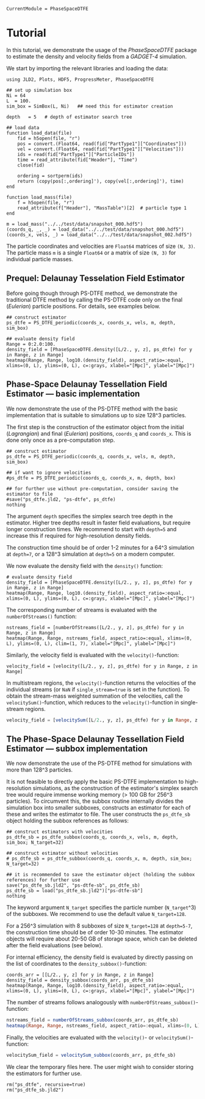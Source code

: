```@meta
CurrentModule = PhaseSpaceDTFE
```

# Tutorial

In this tutorial, we demonstrate the usage of the *PhaseSpaceDTFE* package to estimate the density and velocity fields from a *GADGET-4* simulation.

We start by importing the relevant libraries and loading the data:

```@example tutorial1
using JLD2, Plots, HDF5, ProgressMeter, PhaseSpaceDTFE

## set up simulation box
Ni = 64
L  = 100.
sim_box = SimBox(L, Ni)   ## need this for estimator creation

depth   = 5   # depth of estimator search tree

## load data 
function load_data(file)
    fid = h5open(file, "r")
    pos = convert.(Float64, read(fid["PartType1"]["Coordinates"]))
    vel = convert.(Float64, read(fid["PartType1"]["Velocities"]))
    ids = read(fid["PartType1"]["ParticleIDs"])
    time = read_attribute(fid["Header"], "Time")
    close(fid)

    ordering = sortperm(ids)
    return (copy(pos[:,ordering]'), copy(vel[:,ordering]'), time)
end

function load_mass(file)
    f = h5open(file, "r")
    read_attribute(f["Header"], "MassTable")[2]  # particle type 1
end

m = load_mass("../../test/data/snapshot_000.hdf5")
(coords_q, _, _) = load_data("../../test/data/snapshot_000.hdf5")
(coords_x, vels, _) = load_data("../../test/data/snapshot_002.hdf5")
```

The particle coordinates and velocities are `Float64` matrices of size `(N, 3)`. The particle mass `m` is a single `Float64` or a matrix of size `(N, 3)` for individual particle masses.

## Prequel: Delaunay Tesselation Field Estimator

Before going though through PS-DTFE method, we demonstrate the traditional DTFE method by calling the PS-DTFE code only on the final (*Eulerian*) particle positions. For details, see examples below.

```@example tutorial1
## construct estimator
ps_dtfe = PS_DTFE_periodic(coords_x, coords_x, vels, m, depth, sim_box)

## evaluate density field
Range = 0:2.0:100.
density_field = [PhaseSpaceDTFE.density([L/2., y, z], ps_dtfe) for y in Range, z in Range]
heatmap(Range, Range, log10.(density_field), aspect_ratio=:equal, xlims=(0, L), ylims=(0, L), c=:grays, xlabel="[Mpc]", ylabel="[Mpc]")
```

## Phase-Space Delaunay Tessellation Field Estimator — basic implementation

We now demonstrate the use of the PS-DTFE method with the basic implementation that is suitable to simulations up to size 128^3 particles.

The first step is the construction of the estimator object from the initial (*Lagrangian*) and final (*Eulerian*) positions, `coords_q` and `coords_x`. This is done only once as a pre-computation step.

```@example tutorial1
## construct estimator
ps_dtfe = PS_DTFE_periodic(coords_q, coords_x, vels, m, depth, sim_box)

## if want to ignore velocities
#ps_dtfe = PS_DTFE_periodic(coords_q, coords_x, m, depth, box)

## for further use without pre-computation, consider saving the estimator to file
#save("ps_dtfe.jld2, "ps-dtfe", ps_dtfe)
nothing
```

The argument `depth` specifies the simplex search tree depth in the estimator. Higher tree depths result in faster field evaluations, but require longer construction times. We recommend to start with `depth=5` and increase this if required for high-resolution density fields.

The construction time should be of order 1-2 minutes for a 64^3 simulation at `depth=7`, or a 128^3 simulation at `depth=5` on a modern computer.

We now evaluate the density field with the `density()` function:

```@example tutorial1
# evaluate density field
density_field = [PhaseSpaceDTFE.density([L/2., y, z], ps_dtfe) for y in Range, z in Range]
heatmap(Range, Range, log10.(density_field), aspect_ratio=:equal, xlims=(0, L), ylims=(0, L), c=:grays, xlabel="[Mpc]", ylabel="[Mpc]")
```

The corresponding number of streams is evaluated with the `numberOfStreams()` function:

```@example tutorial1
nstreams_field = [numberOfStreams([L/2., y, z], ps_dtfe) for y in Range, z in Range]
heatmap(Range, Range, nstreams_field, aspect_ratio=:equal, xlims=(0, L), ylims=(0, L), clim=(1, 7), xlabel="[Mpc]", ylabel="[Mpc]")
```

Similarly, the velocity field is evaluated with the `velocity()`-function:

```@example tutorial1
velocity_field = [velocity([L/2., y, z], ps_dtfe) for y in Range, z in Range]
```

In multistream regions, the `velocity()`-function returns the velocities of the individual streams (or `NaN` if `single_stream=true` is set in the function). To obtain the stream-mass weighted summation of the velocities, call the `velocitySum()`-function, which reduces to the `velocity()`-function in single-stream regions.

```julia
velocity_field = [velocitySum([L/2., y, z], ps_dtfe) for y in Range, z in Range]
```

## The Phase-Space Delaunay Tessellation Field Estimator — subbox implementation

We now demonstrate the use of the PS-DTFE method for simulations with more than 128^3 particles.

It is not feasible to directly apply the basic PS-DTFE implementation to high-resolution simulations, as the construction of the estimator's simplex search tree would require immense working memory (> 100 GB for 256^3 particles). To circumvent this, the subbox routine internally divides the simulation box into smaller subboxes, constructs an estimator for each of these and writes the estimator to file. The user constructs the `ps_dtfe_sb` object holding the subbox references as follows:

```@example tutorial1
## construct estimators with velocities
ps_dtfe_sb = ps_dtfe_subbox(coords_q, coords_x, vels, m, depth, sim_box; N_target=32)

## construct estimator without velocities
# ps_dtfe_sb = ps_dtfe_subbox(coords_q, coords_x, m, depth, sim_box; N_target=32)

## it is recommended to save the estimator object (holding the subbox references) for further use
save("ps_dtfe_sb.jld2", "ps-dtfe-sb", ps_dtfe_sb)
ps_dtfe_sb = load("ps_dtfe_sb.jld2")["ps-dtfe-sb"]
nothing
```

The keyword argument `N_target` specifies the particle number (`N_target`^3) of the subboxes. We recommend to use the default value `N_target=128`.

For a 256^3 simulation with 8 subboxes of size `N_target=128` at `depth=5-7`, the construction time should be of order 10-30 minutes. The estimator objects will require about 20-50 GB of storage space, which can be deleted after the field evaluations (see below).

For internal efficiency, the density field is evaluated by directly passing on the list of coordinates to the `density_subbox()`-function:

```@example tutorial1
coords_arr = [[L/2., y, z] for y in Range, z in Range]
density_field = density_subbox(coords_arr, ps_dtfe_sb)
heatmap(Range, Range, log10.(density_field), aspect_ratio=:equal, xlims=(0, L), ylims=(0, L), c=:grays, xlabel="[Mpc]", ylabel="[Mpc]") 
```

The number of streams follows analogously with `numberOfStreams_subbox()`-function:

```julia
nstreams_field = numberOfStreams_subbox(coords_arr, ps_dtfe_sb)
heatmap(Range, Range, nstreams_field, aspect_ratio=:equal, xlims=(0, L), ylims=(0, L), clim=(1, 7), xlabel="[Mpc]", ylabel="[Mpc]") 
```

Finally, the velocities are evaluated with the `velocity()`- or `velocitySum()`-function:

```julia
velocitySum_field = velocitySum_subbox(coords_arr, ps_dtfe_sb)
```

We clear the temporary files here. The user might wish to consider storing the estimators for further use.

```@example tutorial1
rm("ps_dtfe", recursive=true)
rm("ps_dtfe_sb.jld2")
```